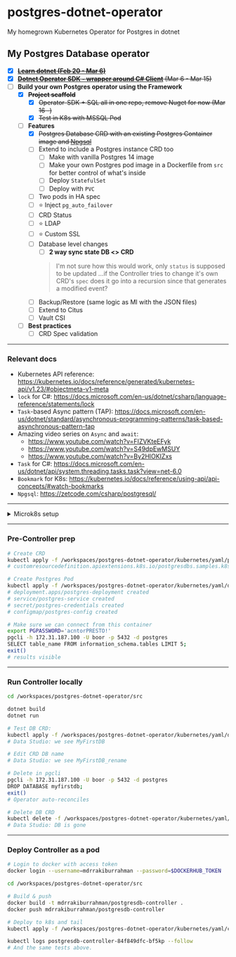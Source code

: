 ﻿# postgres-dotnet-operator

My homegrown Kubernetes Operator for Postgres in dotnet

## My Postgres Database operator
- [x]  ~~[**Learn dotnet (Feb 20 - Mar 6)**](https://github.com/mdrakiburrahman/exercism_dotnet)~~
- [x]  ~~[**Dotnet Operator SDK - wrapper around C# Client**](https://github.com/mdrakiburrahman/postgres-dotnet-operator/tree/main/src/OperatorSDK) (Mar 6 - Mar 15)~~
- [ ]  **Build your own Postgres operator using the Framework**
    - [x] ~~**Project scaffold**~~
        - [x] ~~Operator-SDK + SQL all in one repo, remove Nuget for now (Mar 16 -)~~
        - [x] ~~Test in K8s with MSSQL Pod~~
    - [ ]  **Features**
        - [X]  ~~Postgres Database CRD with an existing Postgres Container image and [Npgsql](https://www.nuget.org/packages/Npgsql/)~~
        - [ ]  Extend to include a Postgres instance CRD too
			- [ ] Make with vanilla Postgres 14 image
			- [ ] Make your own Postgres pod image in a Dockerfile from `src` for better control of what's inside
			- [ ] Deploy `StatefulSet` 
			- [ ] Deploy with `PVC`
		- [ ]  Two pods in HA spec
        - [ ]  ⭐ Inject `pg_auto_failover`
        - [ ]  CRD Status
		- [ ]  ⭐ LDAP
        - [ ]  ⭐ Custom SSL
        - [ ]  Database level changes
            - [ ]  **2 way sync state DB <> CRD**
			> I'm not sure how this would work, only `status` is supposed to be updated ...if the Controller tries to change it's own CRD's `spec` does it go into a recursion since that generates a modified event?
        - [ ]  Backup/Restore (same logic as MI with the JSON files)
        - [ ]  Extend to Citus
        - [ ]  Vault CSI
    - [ ]  **Best practices**
        - [ ]  CRD Spec validation

---

### Relevant docs

- Kubernetes API reference: https://kubernetes.io/docs/reference/generated/kubernetes-api/v1.23/#objectmeta-v1-meta
- `lock` for C#: https://docs.microsoft.com/en-us/dotnet/csharp/language-reference/statements/lock
- `Task`-based Async pattern (TAP): https://docs.microsoft.com/en-us/dotnet/standard/asynchronous-programming-patterns/task-based-asynchronous-pattern-tap
- Amazing video series on `Async` and `await`:
	- https://www.youtube.com/watch?v=FIZVKteEFyk 
	- https://www.youtube.com/watch?v=S49dpEwMSUY
	- https://www.youtube.com/watch?v=By2HlOKIZxs
- `Task` for C#: https://docs.microsoft.com/en-us/dotnet/api/system.threading.tasks.task?view=net-6.0
- `Bookmark` for K8s: https://kubernetes.io/docs/reference/using-api/api-concepts/#watch-bookmarks
- `Npgsql`: https://zetcode.com/csharp/postgresql/

---

<details>
  <summary>Microk8s setup</summary>
  
  	Run these in local **PowerShell in _Admin mode_** to spin up via Multipass:

	Run with Docker Desktop turned off so `microk8s-vm` has no trouble booting up

	**Multipass notes**
	* `Multipassd` is the main binary available here: C:\Program Files\Multipass\bin
	* Default VM files end up here: C:\Windows\System32\config\systemprofile\AppData\Roaming\multipassd


	```PowerShell
	# Delete old one (if any)
	multipass list
	multipass delete microk8s-vm
	multipass purge

	# Single node K8s cluster
	# Latest releases: https://microk8s.io/docs/release-notes
	microk8s install "--cpu=4" "--mem=6" "--disk=10" "--channel=1.22/stable" -y

	# Allow priveleged containers
	multipass shell microk8s-vm
	# This shells us in

	sudo bash -c 'echo "--allow-privileged" >> /var/snap/microk8s/current/args/kube-apiserver'

	exit # Exit out from Microk8s vm

	# Start microk8s
	microk8s status --wait-ready

	# Get IP address of node for MetalLB range
	microk8s kubectl get nodes -o wide
	# INTERNAL-IP
	# 172.31.187.91

	# Enable K8s features
	microk8s enable dns storage metallb ingress
	# Enter CIDR for MetalLB: 172.31.187.100-172.31.187.120
	# This must be in the same range as the VM above!

	# Access via kubectl in this container
	$DIR = "C:\Users\mdrrahman\Documents\GitHub\postgres-dotnet-operator\microk8s"
	microk8s config view > $DIR\config # Export kubeconfig
	```

	Now we go into our VSCode Container:

	```bash
	cd /workspaces/postgres-dotnet-operator
	rm -rf $HOME/.kube
	mkdir $HOME/.kube
	cp microk8s/config $HOME/.kube/config
	dos2unix $HOME/.kube/config
	cat $HOME/.kube/config

	# Check kubectl works
	kubectl get nodes
	# NAME          STATUS   ROLES    AGE   VERSION
	# microk8s-vm   Ready    <none>   29m   v1.22.6-3+7ab10db7034594
	```

</details>

---

### Pre-Controller prep

```bash
# Create CRD
kubectl apply -f /workspaces/postgres-dotnet-operator/kubernetes/yaml/postgresdb-crd.yaml
# customresourcedefinition.apiextensions.k8s.io/postgresdbs.samples.k8s-dotnet-controller-sdk created

# Create Postgres Pod
kubectl apply -f /workspaces/postgres-dotnet-operator/kubernetes/yaml/deployment.yaml
# deployment.apps/postgres-deployment created
# service/postgres-service created
# secret/postgres-credentials created
# configmap/postgres-config created

# Make sure we can connect from this container
export PGPASSWORD='acntorPRESTO!'
pgcli -h 172.31.187.100 -U boor -p 5432 -d postgres
SELECT table_name FROM information_schema.tables LIMIT 5;
exit()
# results visible
```

---

### Run Controller locally

```bash
cd /workspaces/postgres-dotnet-operator/src

dotnet build
dotnet run

# Test DB CRD:
kubectl apply -f /workspaces/postgres-dotnet-operator/kubernetes/yaml/db1.yaml
# Data Studio: we see MyFirstDB

# Edit CRD DB name
# Data Studio: we see MyFirstDB_rename

# Delete in pgcli
pgcli -h 172.31.187.100 -U boor -p 5432 -d postgres
DROP DATABASE myfirstdb;
exit()
# Operator auto-reconciles

# Delete DB CRD
kubectl delete -f /workspaces/postgres-dotnet-operator/kubernetes/yaml/db1.yaml
# Data Studio: DB is gone

```

---

### Deploy Controller as a pod

```bash
# Login to docker with access token
docker login --username=mdrrakiburrahman --password=$DOCKERHUB_TOKEN

cd /workspaces/postgres-dotnet-operator/src

# Build & push
docker build -t mdrrakiburrahman/postgresdb-controller .
docker push mdrrakiburrahman/postgresdb-controller

# Deploy to k8s and tail
kubectl apply -f /workspaces/postgres-dotnet-operator/kubernetes/yaml/controller-deployment.yaml

kubectl logs postgresdb-controller-84f849dfc-bf5kp --follow
# And the same tests above.

```
